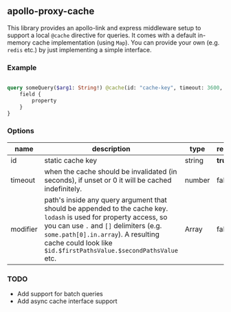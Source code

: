 apollo-proxy-cache
------------------

This library provides an apollo-link and express middleware setup to support a local `@cache` directive for queries.
It comes with a default in-memory cache implementation (using `Map`). You can provide your own (e.g. `redis` etc.) by just
implementing a simple interface.

### Example

```graphql

query someQuery($arg1: String!) @cache(id: "cache-key", timeout: 3600, modifier: ["arg1"])  {
    field {
        property
    }
}

```

### Options

| name     | description                                                                                                                                                                                                                                                                | type          | required |   |
|----------|----------------------------------------------------------------------------------------------------------------------------------------------------------------------------------------------------------------------------------------------------------------------------|---------------|----------|---|
| id       | static cache key                                                                                                                                                                                                                                                           | string        | **true** |   |
| timeout  | when the cache should be invalidated (in seconds), if unset or 0 it will be cached indefinitely.                                                                                                                                                                           | number        | false    |   |
| modifier | path's inside any query argument that should be appended to the cache key. `lodash` is used for property access, so you can use `.` and `[]` delimiters (e.g. `some.path[0].in.array`). A resulting cache could look like `$id.$firstPathsValue.$secondPathsValue` etc.    | Array<String> | false    |   |


### TODO

- Add support for batch queries
- Add async cache interface support
